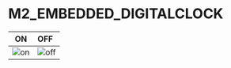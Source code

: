 # M2_EMBEDDED_DIGITALCLOCK


| ON | OFF |
|---|:------|
|![on](https://encrypted-tbn0.gstatic.com/images?q=tbn:ANd9GcR2li8NdXSJ2l1iKBHH2J9dMkEEbcGETf4Hjw&usqp=CAU) | ![off](https://encrypted-tbn0.gstatic.com/images?q=tbn:ANd9GcRoPuhjZyDSHDTZ254Hq0QPmqNaiNghym9H4Q&usqp=CAU)|
